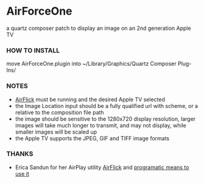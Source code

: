 
# AirForceOne
a quartz composer patch to display an image on an 2nd generation Apple TV

### HOW TO INSTALL
move AirForceOne.plugin into ~/Library/Graphics/Quartz Composer Plug-Ins/

### NOTES
* [AirFlick](http://ericasadun.com/ftp/AirPlay/) must be running and the desired Apple TV selected
* the Image Location input should be a fully qualified url with scheme, or a relative to the composition file path
* the image should be sensitive to the 1280x720 display resolution, larger images will take much longer to transmit, and may not display, while smaller images will be scaled up
* the Apple TV supports the JPEG, GIF and TIFF image formats

### THANKS
- Erica Sandun for her AirPlay utility [AirFlick](http://ericasadun.com/ftp/AirPlay/) and [programatic means to use it](https://gist.github.com/755600)
